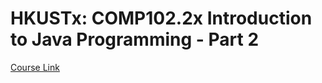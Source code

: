 # HKUSTx: COMP102.2x Introduction to Java Programming - Part 2

[Course Link](https://courses.edx.org/courses/course-v1:HKUSTx+COMP102.2x+4T2015/courseware/2dedce7b2d7240d59bd69fed8ed6d375/67a76cdb7d474e80ba5c490740be2005/)
